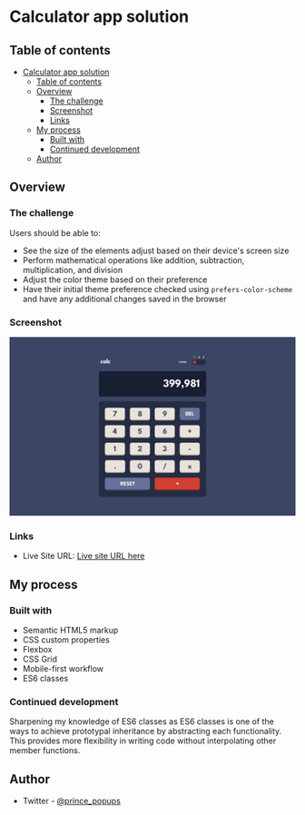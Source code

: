# Calculator app solution

## Table of contents

- [Calculator app solution](#calculator-app-solution)
  - [Table of contents](#table-of-contents)
  - [Overview](#overview)
    - [The challenge](#the-challenge)
    - [Screenshot](#screenshot)
    - [Links](#links)
  - [My process](#my-process)
    - [Built with](#built-with)
    - [Continued development](#continued-development)
  - [Author](#author)

## Overview

### The challenge

Users should be able to:

- See the size of the elements adjust based on their device's screen size
- Perform mathematical operations like addition, subtraction, multiplication, and division
- Adjust the color theme based on their preference
- Have their initial theme preference checked using `prefers-color-scheme` and have any additional changes saved in the browser

### Screenshot

![](./src/assets/design/desktop-design-theme-1.jpg)

### Links

- Live Site URL: [Live site URL here](https://calculator-prince.netlify.app/)

## My process

### Built with

- Semantic HTML5 markup
- CSS custom properties
- Flexbox
- CSS Grid
- Mobile-first workflow
- ES6 classes

### Continued development

Sharpening my knowledge of ES6 classes as ES6 classes is one of the ways to achieve prototypal inheritance by abstracting each functionality. This provides more flexibility in writing code without interpolating other member functions.

## Author

- Twitter - [@prince_popups](https://www.twitter.com/yourusername)
